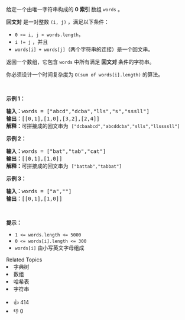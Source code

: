 <p>给定一个由唯一字符串构成的 <strong>0 索引&nbsp;</strong>数组 <code>words</code>&nbsp;。</p>

<p><strong>回文对</strong> 是一对整数 <code>(i, j)</code> ，满足以下条件：</p>

<ul> 
 <li><code>0 &lt;= i, j &lt; words.length</code>，</li> 
 <li><code>i != j</code> ，并且</li> 
 <li><code>words[i] + words[j]</code>（两个字符串的连接）是一个<span data-keyword="palindrome-string">回文串</span>。</li> 
</ul>

<p>返回一个数组，它包含&nbsp;<code>words</code> 中所有满足 <strong>回文对</strong> 条件的字符串。</p>

<p>你必须设计一个时间复杂度为 <code>O(sum of words[i].length)</code> 的算法。</p>

<p>&nbsp;</p>

<p><strong>示例 1：</strong></p>

<pre>
<strong>输入：</strong>words = ["abcd","dcba","lls","s","sssll"]
<strong>输出：</strong>[[0,1],[1,0],[3,2],[2,4]] 
<strong>解释：</strong>可拼接成的回文串为 <span><code>["dcbaabcd","abcddcba","slls","llssssll"]</code></span>
</pre>

<p><strong>示例 2：</strong></p>

<pre>
<strong>输入：</strong>words = ["bat","tab","cat"]
<strong>输出：</strong>[[0,1],[1,0]] 
<strong>解释：</strong>可拼接成的回文串为 <span><code>["battab","tabbat"]</code></span></pre>

<p><strong>示例 3：</strong></p>

<pre>
<strong>输入：</strong>words = ["a",""]
<strong>输出：</strong>[[0,1],[1,0]]
</pre>

&nbsp;

<p><strong>提示：</strong></p>

<ul> 
 <li><code>1 &lt;= words.length &lt;= 5000</code></li> 
 <li><code>0 &lt;= words[i].length &lt;= 300</code></li> 
 <li><code>words[i]</code> 由小写英文字母组成</li> 
</ul>

<div><div>Related Topics</div><div><li>字典树</li><li>数组</li><li>哈希表</li><li>字符串</li></div></div><br><div><li>👍 414</li><li>👎 0</li></div>